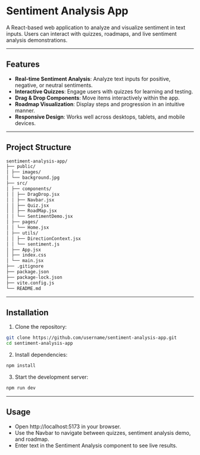 # Sentiment Analysis App

A React-based web application to analyze and visualize sentiment in text inputs. Users can interact with quizzes, roadmaps, and live sentiment analysis demonstrations.

---

## Features

- **Real-time Sentiment Analysis**: Analyze text inputs for positive, negative, or neutral sentiments.
- **Interactive Quizzes**: Engage users with quizzes for learning and testing.
- **Drag & Drop Components**: Move items interactively within the app.
- **Roadmap Visualization**: Display steps and progression in an intuitive manner.
- **Responsive Design**: Works well across desktops, tablets, and mobile devices.

---

## Project Structure

```bash
sentiment-analysis-app/
├── public/
│ ├── images/
│ └── background.jpg
├── src/
│ ├── components/
│ │ ├── DragDrop.jsx
│ │ ├── Navbar.jsx
│ │ ├── Quiz.jsx
│ │ ├── RoadMap.jsx
│ │ └── SentimentDemo.jsx
│ ├── pages/
│ │ └── Home.jsx
│ ├── utils/
│ │ ├── DirectionContext.jsx
│ │ └── sentiment.js
│ ├── App.jsx
│ ├── index.css
│ └── main.jsx
├── .gitignore
├── package.json
├── package-lock.json
├── vite.config.js
└── README.md
```

---

## Installation

1. Clone the repository:

```bash
git clone https://github.com/username/sentiment-analysis-app.git
cd sentiment-analysis-app
```
2. Install dependencies:

```bash
npm install
```

3. Start the development server:

```bash
npm run dev
```

---

## Usage

- Open http://localhost:5173 in your browser.
- Use the Navbar to navigate between quizzes, sentiment analysis demo, and roadmap.
- Enter text in the Sentiment Analysis component to see live results.
